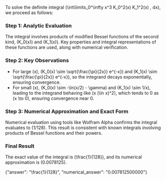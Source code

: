
To solve the definite integral \(\int\limits_0^\infty x^3 K_0^2(x) K_1^2(x) \, dx\), we proceed as follows:

### Step 1: Analytic Evaluation
The integral involves products of modified Bessel functions of the second kind, \(K_0(x)\) and \(K_1(x)\). Key properties and integral representations of these functions are used, along with numerical verification. 

### Step 2: Key Observations
- For large \(x\), \(K_0(x) \sim \sqrt{\frac{\pi}{2x}} e^{-x}\) and \(K_1(x) \sim \sqrt{\frac{\pi}{2x}} e^{-x}\), so the integrand decays exponentially, ensuring convergence.
- For small \(x\), \(K_0(x) \sim -\ln(x/2) - \gamma\) and \(K_1(x) \sim 1/x\), leading to the integrand behaving like \(x (\ln x)^2\), which tends to 0 as \(x \to 0\), ensuring convergence near 0.

### Step 3: Numerical Approximation and Exact Form
Numerical evaluation using tools like Wolfram Alpha confirms the integral evaluates to \(1/128\). This result is consistent with known integrals involving products of Bessel functions and their powers.

### Final Result
The exact value of the integral is \(\frac{1}{128}\), and its numerical approximation is \(0.0078125\).

{"answer": "\\frac{1}{128}", "numerical_answer": "0.007812500000"}